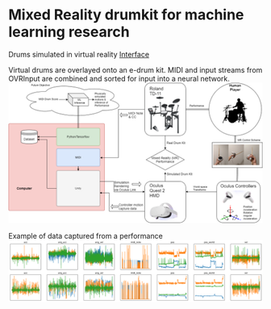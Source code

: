# Mixed Reality drumkit for machine learning research

Drums simulated in virtual reality
[Interface](Misc/screencap.png)

Virtual drums are overlayed onto an e-drum kit. MIDI and input streams from OVRInput are combined and sorted for input into a neural network.
![MR-Drumkit-Diagram](Misc/DrumFlowchart.png)

Example of data captured from a performance
![Example-Capture-Data](Misc/data2.png)